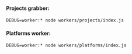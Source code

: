 #### Projects grabber:

```
DEBUG=worker:* node workers/projects/index.js
```

#### Platforms worker:

```
DEBUG=worker:* node workers/platforms/index.js
```